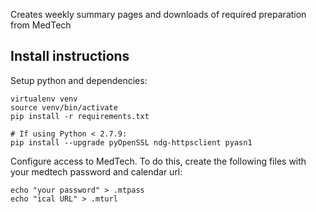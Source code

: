 Creates weekly summary pages and downloads of required preparation from MedTech

## Install instructions

Setup python and dependencies: 

    virtualenv venv
    source venv/bin/activate
    pip install -r requirements.txt

    # If using Python < 2.7.9: 
    pip install --upgrade pyOpenSSL ndg-httpsclient pyasn1  

Configure access to MedTech. To do this, create the following files with your
medtech password and calendar url: 

    echo "your password" > .mtpass
    echo "ical URL" > .mturl
